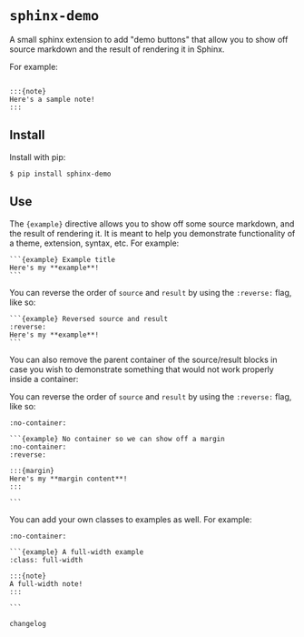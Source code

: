 # `sphinx-demo`

A small sphinx extension to add "demo buttons" that allow you to show off source markdown and the result of rendering it in Sphinx.

For example:

```{example} Showing off a note directive

:::{note}
Here's a sample note!
:::
```


## Install

Install with pip:

```console
$ pip install sphinx-demo
```

## Use

The `{example}` directive allows you to show off some source markdown, and the result of rendering it.
It is meant to help you demonstrate functionality of a theme, extension, syntax, etc.
For example:

````{example} Using the example directive
```{example} Example title
Here's my **example**!
```
````

You can reverse the order of `source` and `result` by using the `:reverse:` flag, like so:

````{example}
```{example} Reversed source and result
:reverse:
Here's my **example**!
```
````

You can also remove the parent container of the source/result blocks in case you wish to demonstrate something that would not work properly inside a container:


You can reverse the order of `source` and `result` by using the `:reverse:` flag, like so:

````{example}
:no-container:

```{example} No container so we can show off a margin
:no-container:
:reverse:

:::{margin}
Here's my **margin content**!
:::

```
````

You can add your own classes to examples as well.
For example:

````{example}
:no-container:

```{example} A full-width example
:class: full-width

:::{note}
A full-width note!
:::

```
````

```{toctree}
changelog
```
